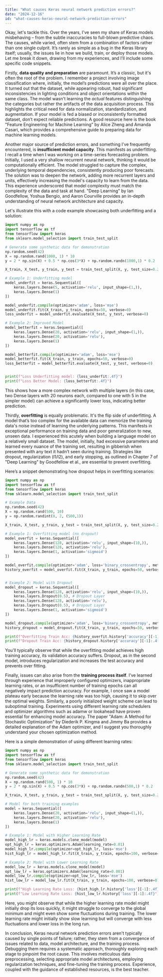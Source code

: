 ```yaml
---
title: "What causes Keras neural network prediction errors?"
date: "2024-12-16"
id: "what-causes-keras-neural-network-prediction-errors"
---
```


Okay, let's tackle this. Over the years, I've seen my share of Keras models misbehaving – from the subtle inaccuracies to full-blown predictive chaos. The causes, while varied, often stem from a combination of factors rather than one single culprit. It’s rarely as simple as a bug in the Keras library itself; usually, the issues lie in how we build, train, or deploy those models. Let me break it down, drawing from my experiences, and I’ll include some specific code snippets.

Firstly, **data quality and preparation** are paramount. It’s a classic, but it's often the root of the problem. I remember a project involving image classification where, initially, the model’s predictions were all over the place. It turned out that the dataset, while appearing robust, had significant inconsistencies in lighting conditions and object orientations within the same class. The model wasn't learning the *actual* features distinguishing the categories but rather the artifacts of the data acquisition process. This highlights the critical need for data normalization, standardization, and augmentation. If your model is fed a biased or inconsistently formatted dataset, don’t expect reliable predictions. A good resource here is the book "Feature Engineering for Machine Learning" by Alice Zheng and Amanda Casari, which provides a comprehensive guide to preparing data for machine learning models.

Another major source of prediction errors, and something I’ve frequently encountered, is **insufficient model capacity**. This manifests as underfitting. I recall a time when I was working on a time-series forecasting problem. Initially, I used a very shallow recurrent neural network, thinking it would be computationally efficient. The model struggled to capture the complex, underlying temporal dependencies, consistently producing poor forecasts. The solution was to deepen the network, adding more recurrent layers and units, effectively increasing the model's capacity to learn from the data. This experience underscored that model complexity must match the complexity of the data and task at hand. "Deep Learning" by Ian Goodfellow, Yoshua Bengio, and Aaron Courville provides an in-depth understanding of neural network architecture and capacity.

Let's illustrate this with a code example showcasing both underfitting and a solution:

```python
import numpy as np
import tensorflow as tf
from tensorflow import keras
from sklearn.model_selection import train_test_split

# Generate some synthetic data for demonstration
np.random.seed(42)
X = np.random.rand(1000, 1) * 10
y = 2 * np.sin(X) + 0.5 * np.cos(3*X) + np.random.randn(1000,1) * 0.2

X_train, X_test, y_train, y_test = train_test_split(X, y, test_size=0.2, random_state=42)

# Example 1: Underfitting model
model_underfit = keras.Sequential([
    keras.layers.Dense(5, activation='relu', input_shape=(1,)),
    keras.layers.Dense(1)
])

model_underfit.compile(optimizer='adam', loss='mse')
model_underfit.fit(X_train, y_train, epochs=50, verbose=0)
loss_underfit = model_underfit.evaluate(X_test, y_test, verbose=0)

# Example 2: Improved Model
model_betterfit = keras.Sequential([
    keras.layers.Dense(20, activation='relu', input_shape=(1,)),
    keras.layers.Dense(20, activation='relu'),
    keras.layers.Dense(1)
])

model_betterfit.compile(optimizer='adam', loss='mse')
model_betterfit.fit(X_train, y_train, epochs=50, verbose=0)
loss_betterfit = model_betterfit.evaluate(X_test, y_test, verbose=0)


print(f"Loss Underfitting model: {loss_underfit:.4f}")
print(f"Loss Better Model: {loss_betterfit:.4f}")

```
This shows how a more complex network with multiple layers (in this case, two Dense layers with 20 neurons each, compared to one with 5 in the simpler model) can achieve a significantly lower loss, indicating better prediction.

Thirdly, **overfitting** is equally problematic. It's the flip side of underfitting. A model that’s too complex for the available data can memorize the training data's noise instead of learning the underlying patterns. This manifests in exceptional performance on training data and poor generalization to new, unseen data. I experienced this acutely when building a language model on a relatively small dataset. The model, initially, had excessive parameters and learned every nuance of the training set, resulting in gibberish when presented with any text it hadn’t seen during training. Strategies like dropout, regularization (l1/l2), and early stopping, as outlined in Chapter 7 of "Deep Learning" by Goodfellow et al., are essential to prevent overfitting.

Here’s a snippet demonstrating how dropout helps in overfitting scenarios:

```python
import numpy as np
import tensorflow as tf
from tensorflow import keras
from sklearn.model_selection import train_test_split

# Example Data
np.random.seed(42)
X = np.random.rand(500, 10)
y = np.random.randint(0, 2, (500,1))

X_train, X_test, y_train, y_test = train_test_split(X, y, test_size=0.2, random_state=42)

# Example 1: Overfitting model (no dropout)
model_overfit = keras.Sequential([
    keras.layers.Dense(128, activation='relu', input_shape=(10,)),
    keras.layers.Dense(128, activation='relu'),
    keras.layers.Dense(1, activation='sigmoid')
])

model_overfit.compile(optimizer='adam', loss='binary_crossentropy', metrics=['accuracy'])
history_overfit = model_overfit.fit(X_train, y_train, epochs=50, verbose=0, validation_data=(X_test, y_test))


# Example 2: Model with Dropout
model_dropout = keras.Sequential([
    keras.layers.Dense(128, activation='relu', input_shape=(10,)),
    keras.layers.Dropout(0.5), # Dropout Layer
    keras.layers.Dense(128, activation='relu'),
    keras.layers.Dropout(0.5), # Dropout Layer
    keras.layers.Dense(1, activation='sigmoid')
])

model_dropout.compile(optimizer='adam', loss='binary_crossentropy', metrics=['accuracy'])
history_dropout = model_dropout.fit(X_train, y_train, epochs=50, verbose=0, validation_data=(X_test, y_test))

print(f"Overfitting Train Acc: {history_overfit.history['accuracy'][-1]:.4f} | Test Acc: {history_overfit.history['val_accuracy'][-1]:.4f}")
print(f"Dropout Train Acc: {history_dropout.history['accuracy'][-1]:.4f} | Test Acc: {history_dropout.history['val_accuracy'][-1]:.4f}")
```
You'll typically observe that while the overfitting model achieves high training accuracy, its validation accuracy suffers. Dropout, as in the second model, introduces regularization and increases the test accuracy and prevents over fitting.

Finally, issues can also arise from the **training process itself**. I’ve learned through experience that improperly configured optimizers, inappropriate learning rates, or an insufficient number of training epochs can all negatively impact prediction accuracy. For example, I once saw a model plateau early because the learning rate was too high, causing it to skip over the optimal weights. Similarly, a poorly initialized weight scheme can lead to suboptimal training. Experiments using different learning rate schedulers and optimizer algorithms such as adamw or lookahead have proven essential for enhancing model accuracy. The paper "Adam: A Method for Stochastic Optimization" by Diederik P. Kingma and Jimmy Ba provides a detailed explanation of the Adam optimizer, and I suggest you thoroughly understand your chosen optimization method.

Here is a simple demonstration of using different learning rates:

```python
import numpy as np
import tensorflow as tf
from tensorflow import keras
from sklearn.model_selection import train_test_split

# Generate some synthetic data for demonstration
np.random.seed(42)
X = np.random.rand(500, 1) * 10
y = 2 * np.sin(X) + 0.5 * np.cos(3*X) + np.random.randn(500,1) * 0.2

X_train, X_test, y_train, y_test = train_test_split(X, y, test_size=0.2, random_state=42)

# Model for both training examples
model = keras.Sequential([
    keras.layers.Dense(20, activation='relu', input_shape=(1,)),
    keras.layers.Dense(20, activation='relu'),
    keras.layers.Dense(1)
])

# Example 1: Model with Higher Learning Rate
model_high_lr = keras.models.clone_model(model)
opt_high_lr = keras.optimizers.Adam(learning_rate=0.01)
model_high_lr.compile(optimizer=opt_high_lr, loss='mse')
hist_high_lr = model_high_lr.fit(X_train, y_train, epochs=100, verbose=0)

# Example 2: Model with Lower Learning Rate
model_low_lr = keras.models.clone_model(model)
opt_low_lr = keras.optimizers.Adam(learning_rate=0.001)
model_low_lr.compile(optimizer=opt_low_lr, loss='mse')
hist_low_lr = model_low_lr.fit(X_train, y_train, epochs=100, verbose=0)

print(f"High Learning Rate Loss: {hist_high_lr.history['loss'][-1]:.4f}")
print(f"Low Learning Rate Loss: {hist_low_lr.history['loss'][-1]:.4f}")
```
Here, you might observe that while the higher learning rate model might initially drop its loss quickly, it might struggle to converge to the global minimum and might even show some fluctuations during training. The lower learning rate might initially show slow learning but will converge with less fluctuations and lower loss in the long run.

In conclusion, Keras neural network prediction errors aren't typically caused by single points of failure; rather, they stem from a convergence of issues related to data, model architecture, and the training process. Debugging them requires a systematic approach, thoroughly exploring each stage to pinpoint the root cause. This involves meticulous data preprocessing, selecting appropriate model architectures, employing regularization techniques, and fine-tuning the training process. Experience, coupled with the guidance of established resources, is the best teacher.
